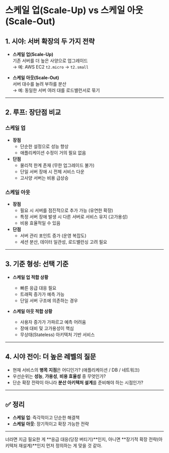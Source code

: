 # 스케일 업(Scale-Up) vs 스케일 아웃(Scale-Out)

## 1. 시야: 서버 확장의 두 가지 전략
- **스케일 업(Scale-Up)**  
  기존 서버를 더 높은 사양으로 업그레이드  
  → 예: AWS EC2 `t2.micro` → `t2.small`  

- **스케일 아웃(Scale-Out)**  
  서버 대수를 늘려 부하를 분산  
  → 예: 동일한 서버 여러 대를 로드밸런서로 묶기  

---

## 2. 루프: 장단점 비교
### 스케일 업
- **장점**
  - 단순한 설정으로 성능 향상
  - 애플리케이션 수정이 거의 필요 없음
- **단점**
  - 물리적 한계 존재 (무한 업그레이드 불가)
  - 단일 서버 장애 시 전체 서비스 다운
  - 고사양 서버는 비용 급상승

### 스케일 아웃
- **장점**
  - 필요 시 서버를 점진적으로 추가 가능 (유연한 확장)
  - 특정 서버 장애 발생 시 다른 서버로 서비스 유지 (고가용성)
  - 비용 효율적일 수 있음
- **단점**
  - 서버 관리 포인트 증가 (운영 복잡도)
  - 세션 분산, 데이터 일관성, 로드밸런싱 고려 필요

---

## 3. 기준 형성: 선택 기준
- **스케일 업 적합 상황**
  - 빠른 응급 대응 필요
  - 트래픽 증가가 예측 가능
  - 단일 서버 구조에 의존하는 경우  

- **스케일 아웃 적합 상황**
  - 사용자 증가가 가파르고 예측 어려움
  - 장애 대비 및 고가용성이 핵심
  - 무상태(Stateless) 아키텍처 기반 서비스  

---

## 4. 시야 전이: 더 높은 레벨의 질문
- 현재 서비스의 **병목 지점**은 어디인가? (애플리케이션 / DB / 네트워크)  
- 우선순위는 **성능**, **가용성**, **비용 효율성** 중 무엇인가?  
- 단순 확장 전략이 아니라 **분산 아키텍처 설계**를 준비해야 하는 시점인가?  

---

## ✅ 정리
- **스케일 업**: 즉각적이고 단순한 해결책  
- **스케일 아웃**: 장기적이고 확장 가능한 전략  

---

너라면 지금 필요한 게 **응급 대응(당장 버티기)**인지, 아니면 **장기적 확장 전략(아키텍처 재설계)**인지 먼저 정의하는 게 맞을 것 같아.
